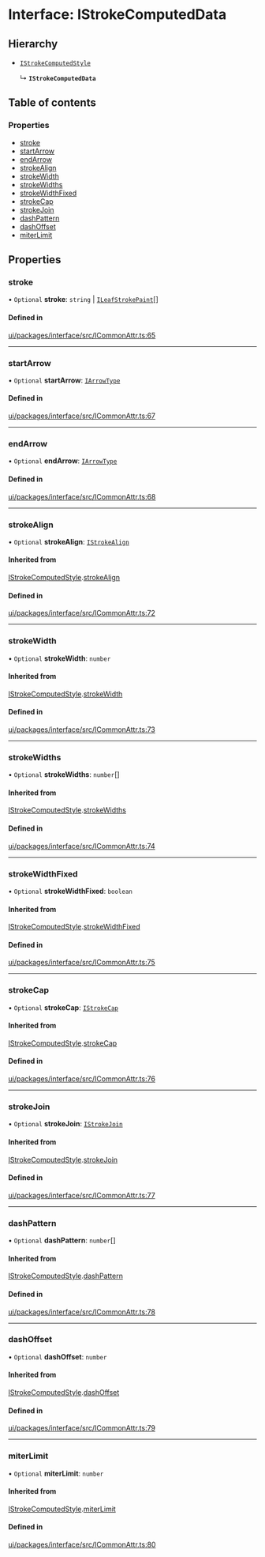 # Interface: IStrokeComputedData

## Hierarchy

- [`IStrokeComputedStyle`](IStrokeComputedStyle.md)

  ↳ **`IStrokeComputedData`**

## Table of contents

### Properties

- [stroke](IStrokeComputedData.md#stroke)
- [startArrow](IStrokeComputedData.md#startarrow)
- [endArrow](IStrokeComputedData.md#endarrow)
- [strokeAlign](IStrokeComputedData.md#strokealign)
- [strokeWidth](IStrokeComputedData.md#strokewidth)
- [strokeWidths](IStrokeComputedData.md#strokewidths)
- [strokeWidthFixed](IStrokeComputedData.md#strokewidthfixed)
- [strokeCap](IStrokeComputedData.md#strokecap)
- [strokeJoin](IStrokeComputedData.md#strokejoin)
- [dashPattern](IStrokeComputedData.md#dashpattern)
- [dashOffset](IStrokeComputedData.md#dashoffset)
- [miterLimit](IStrokeComputedData.md#miterlimit)

## Properties

### stroke

• `Optional` **stroke**: `string` \| [`ILeafStrokePaint`](ILeafStrokePaint.md)[]

#### Defined in

[ui/packages/interface/src/ICommonAttr.ts:65](https://github.com/leaferjs/leafer-ui/blob/d5b15f5/packages/interface/src/ICommonAttr.ts#L65)

___

### startArrow

• `Optional` **startArrow**: [`IArrowType`](../modules.md#iarrowtype)

#### Defined in

[ui/packages/interface/src/ICommonAttr.ts:67](https://github.com/leaferjs/leafer-ui/blob/d5b15f5/packages/interface/src/ICommonAttr.ts#L67)

___

### endArrow

• `Optional` **endArrow**: [`IArrowType`](../modules.md#iarrowtype)

#### Defined in

[ui/packages/interface/src/ICommonAttr.ts:68](https://github.com/leaferjs/leafer-ui/blob/d5b15f5/packages/interface/src/ICommonAttr.ts#L68)

___

### strokeAlign

• `Optional` **strokeAlign**: [`IStrokeAlign`](../modules.md#istrokealign)

#### Inherited from

[IStrokeComputedStyle](IStrokeComputedStyle.md).[strokeAlign](IStrokeComputedStyle.md#strokealign)

#### Defined in

[ui/packages/interface/src/ICommonAttr.ts:72](https://github.com/leaferjs/leafer-ui/blob/d5b15f5/packages/interface/src/ICommonAttr.ts#L72)

___

### strokeWidth

• `Optional` **strokeWidth**: `number`

#### Inherited from

[IStrokeComputedStyle](IStrokeComputedStyle.md).[strokeWidth](IStrokeComputedStyle.md#strokewidth)

#### Defined in

[ui/packages/interface/src/ICommonAttr.ts:73](https://github.com/leaferjs/leafer-ui/blob/d5b15f5/packages/interface/src/ICommonAttr.ts#L73)

___

### strokeWidths

• `Optional` **strokeWidths**: `number`[]

#### Inherited from

[IStrokeComputedStyle](IStrokeComputedStyle.md).[strokeWidths](IStrokeComputedStyle.md#strokewidths)

#### Defined in

[ui/packages/interface/src/ICommonAttr.ts:74](https://github.com/leaferjs/leafer-ui/blob/d5b15f5/packages/interface/src/ICommonAttr.ts#L74)

___

### strokeWidthFixed

• `Optional` **strokeWidthFixed**: `boolean`

#### Inherited from

[IStrokeComputedStyle](IStrokeComputedStyle.md).[strokeWidthFixed](IStrokeComputedStyle.md#strokewidthfixed)

#### Defined in

[ui/packages/interface/src/ICommonAttr.ts:75](https://github.com/leaferjs/leafer-ui/blob/d5b15f5/packages/interface/src/ICommonAttr.ts#L75)

___

### strokeCap

• `Optional` **strokeCap**: [`IStrokeCap`](../modules.md#istrokecap)

#### Inherited from

[IStrokeComputedStyle](IStrokeComputedStyle.md).[strokeCap](IStrokeComputedStyle.md#strokecap)

#### Defined in

[ui/packages/interface/src/ICommonAttr.ts:76](https://github.com/leaferjs/leafer-ui/blob/d5b15f5/packages/interface/src/ICommonAttr.ts#L76)

___

### strokeJoin

• `Optional` **strokeJoin**: [`IStrokeJoin`](../modules.md#istrokejoin)

#### Inherited from

[IStrokeComputedStyle](IStrokeComputedStyle.md).[strokeJoin](IStrokeComputedStyle.md#strokejoin)

#### Defined in

[ui/packages/interface/src/ICommonAttr.ts:77](https://github.com/leaferjs/leafer-ui/blob/d5b15f5/packages/interface/src/ICommonAttr.ts#L77)

___

### dashPattern

• `Optional` **dashPattern**: `number`[]

#### Inherited from

[IStrokeComputedStyle](IStrokeComputedStyle.md).[dashPattern](IStrokeComputedStyle.md#dashpattern)

#### Defined in

[ui/packages/interface/src/ICommonAttr.ts:78](https://github.com/leaferjs/leafer-ui/blob/d5b15f5/packages/interface/src/ICommonAttr.ts#L78)

___

### dashOffset

• `Optional` **dashOffset**: `number`

#### Inherited from

[IStrokeComputedStyle](IStrokeComputedStyle.md).[dashOffset](IStrokeComputedStyle.md#dashoffset)

#### Defined in

[ui/packages/interface/src/ICommonAttr.ts:79](https://github.com/leaferjs/leafer-ui/blob/d5b15f5/packages/interface/src/ICommonAttr.ts#L79)

___

### miterLimit

• `Optional` **miterLimit**: `number`

#### Inherited from

[IStrokeComputedStyle](IStrokeComputedStyle.md).[miterLimit](IStrokeComputedStyle.md#miterlimit)

#### Defined in

[ui/packages/interface/src/ICommonAttr.ts:80](https://github.com/leaferjs/leafer-ui/blob/d5b15f5/packages/interface/src/ICommonAttr.ts#L80)
